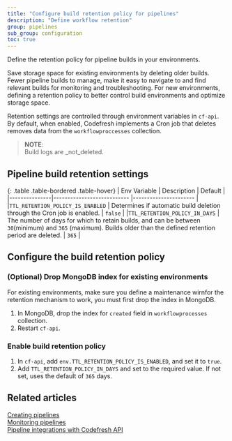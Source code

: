 ```yaml
---
title: "Configure build retention policy for pipelines"
description: "Define workflow retention"
group: pipelines
sub_group: configuration
toc: true
---
```


Define the retention policy for pipeline builds in your environments. 

Save storage space for existing environments by deleting older builds. Fewer pipeline builds to manage, make it easy to navigate to and find relevant builds for monitoring and troubleshooting. 
For new environments, defining a retention policy to better control build environments and optimize storage space. 

Retention settings are controlled through environment variables in `cf-api`. By default, when enabled, Codefresh implements a Cron job that deletes removes data from the `workflowproccesses` collection. 

>**NOTE**:  
>Build logs are _not_deleted.


## Pipeline build retention settings



{: .table .table-bordered .table-hover}
| Env Variable   | Description             | Default                |
|---------------|--------------------------- |----------------------  |
|`TTL_RETENTION_POLICY_IS_ENABLED` | Determines if automatic build deletion through the Cron job is enabled.         | `false`                 |
|`TTL_RETENTION_POLICY_IN_DAYS`    | The number of days for which to retain builds, and can be between `30`(minimum) and `365` (maximum). Builds older than the defined retention period are deleted.  | `365`              |

## Configure the build retention policy


### (Optional) Drop MongoDB index for existing environments

For existing environments, make sure you define a maintenance wirnfor the retention mechanism to work, you must first drop the index in MongoDB.

1. In MongoDB, drop the index for `created` field in `workflowprocesses` collection.
1. Restart `cf-api`.

### Enable build retention policy
1. In `cf-api`, add `env.TTL_RETENTION_POLICY_IS_ENABLED`, and set it to `true`.
1. Add `TTL_RETENTION_POLICY_IN_DAYS` and set to the required value. If not set, uses the default of `365` days.
   
## Related articles
[Creating pipelines]({{site.baseurl}}/docs/pipelines/pipelines/)  
[Monitoring pipelines]({{site.baseurl}}/docs/pipelines/monitoring-pipelines/)  
[Pipeline integrations with Codefresh API]({{site.baseurl}}/docs/integrations/codefresh-api/)  